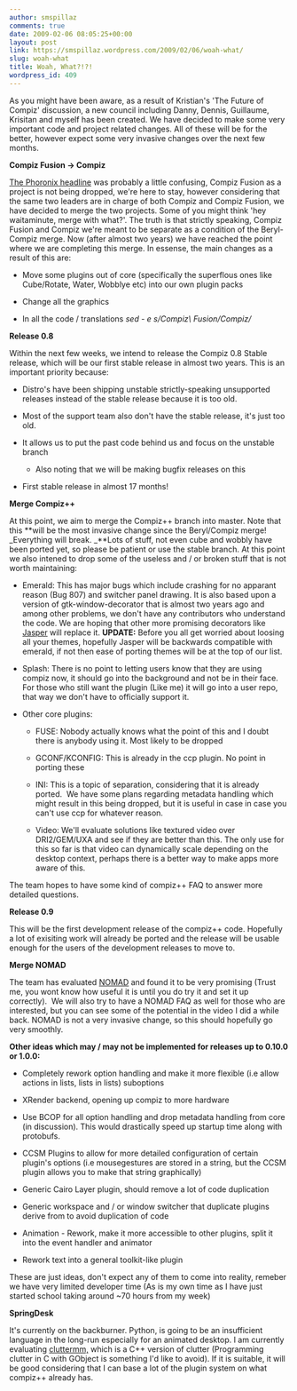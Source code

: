 ```yaml
---
author: smspillaz
comments: true
date: 2009-02-06 08:05:25+00:00
layout: post
link: https://smspillaz.wordpress.com/2009/02/06/woah-what/
slug: woah-what
title: Woah, What?!?!
wordpress_id: 409
---
```


As you might have been aware, as a result of Kristian's 'The Future of Compiz' discussion, a new council including Danny, Dennis, Guillaume, Krisitan and myself has been created. We have decided to make some very important code and project related changes. All of these will be for the better, however expect some very invasive changes over the next few months.

**Compiz Fusion -> Compiz**

[The Phoronix headline](http://www.phoronix.com/scan.php?page=news_item&px=NzAzOQ) was probably a little confusing, Compiz Fusion as a project is not being dropped, we're here to stay, however considering that the same two leaders are in charge of both Compiz and Compiz Fusion, we have decided to merge the two projects. Some of you might think 'hey waitaminute, merge with what?'. The truth is that strictly speaking, Compiz Fusion and Compiz we're meant to be separate as a condition of the Beryl-Compiz merge. Now (after almost two years) we have reached the point where we are completing this merge. In essense, the main changes as a result of this are:



	
  * Move some plugins out of core (specifically the superflous ones like Cube/Rotate, Water, Wobblye etc) into our own plugin packs

	
  * Change all the graphics

	
  * In all the code / translations _sed - e s/Compiz\ Fusion/Compiz/_


**Release 0.8**

Within the next few weeks, we intend to release the Compiz 0.8 Stable release, which will be our first stable release in almost two years. This is an important priority because:



	
  * Distro's have been shipping unstable strictly-speaking unsupported releases instead of the stable release because it is too old.

	
  * Most of the support team also don't have the stable release, it's just too old.

	
  * It allows us to put the past code behind us and focus on the unstable branch

	
    * Also noting that we will be making bugfix releases on this




	
  * First stable release in almost 17 months!


**Merge Compiz++**

At this point, we aim to merge the Compiz++ branch into master. Note that this **will be the most invasive change since the Beryl/Compiz merge! _Everything will break. _**Lots of stuff, not even cube and wobbly have been ported yet, so please be patient or use the stable branch. At this point we also intened to drop some of the useless and / or broken stuff that is not worth maintaining:



	
  * Emerald: This has major bugs which include crashing for no apparant reason (Bug 807) and switcher panel drawing. It is also based upon a version of gtk-window-decorator that is almost two years ago and among other problems, we don't have any contributors who understand the code. We are hoping that other more promising decorators like [Jasper](http://jbosveld.blogspot.com/) will replace it. **UPDATE:** Before you all get worried about loosing all your themes, hopefully Jasper will be backwards compatible with emerald, if not then ease of porting themes will be at the top of our list.

	
  * Splash: There is no point to letting users know that they are using compiz now, it should go into the background and not be in their face. For those who still want the plugin (Like me) it will go into a user repo, that way we don't have to officially support it.

	
  * Other core plugins:

	
    * FUSE: Nobody actually knows what the point of this and I doubt there is anybody using it. Most likely to be dropped

	
    * GCONF/KCONFIG: This is already in the ccp plugin. No point in porting these

	
    * INI: This is a topic of separation, considering that it is already ported.  We have some plans regarding metadata handling which might result in this being dropped, but it is useful in case in case you can't use ccp for whatever reason.

	
    * Video: We'll evaluate solutions like textured video over DRI2/GEM/UXA and see if they are better than this. The only use for this so far is that video can dynamically scale depending on the desktop context, perhaps there is a better way to make apps more aware of this.





The team hopes to have some kind of compiz++ FAQ to answer more detailed questions.

**Release 0.9**

This will be the first development release of the compiz++ code. Hopefully a lot of exisiting work will already be ported and the release will be usable enough for the users of the development releases to move to.

**Merge NOMAD**

The team has evaluated [NOMAD](http://en.opensuse.org/Nomad) and found it to be very promising (Trust me, you wont know how useful it is until you do try it and set it up correctly).  We will also try to have a NOMAD FAQ as well for those who are interested, but you can see some of the potential in the video I did a while back. NOMAD is not a very invasive change, so this should hopefully go very smoothly.

**Other ideas which may / may not be implemented for releases up to 0.10.0 or 1.0.0:**



	
  * Completely rework option handling and make it more flexible (i.e allow actions in lists, lists in lists) suboptions

	
  * XRender backend, opening up compiz to more hardware

	
  * Use BCOP for all option handling and drop metadata handling from core (in discussion). This would drastically speed up startup time along with protobufs.

	
  * CCSM Plugins to allow for more detailed configuration of certain plugin's options (i.e mousegestures are stored in a string, but the CCSM plugin allows you to make that string graphically)

	
  * Generic Cairo Layer plugin, should remove a lot of code duplication

	
  * Generic workspace and / or window switcher that duplicate plugins derive from to avoid duplication of code

	
  * Animation - Rework, make it more accessible to other plugins, split it into the event handler and animator

	
  * Rework text into a general toolkit-like plugin


These are just ideas, don't expect any of them to come into reality, remeber we have very limited developer time (As is my own time as I have just started school taking around ~70 hours from my week)

**SpringDesk**

It's currently on the backburner. Python, is going to be an insufficient language in the long-run especially for an animated desktop. I am currently evaluating [cluttermm,](http://ftp.gnome.org/pub/GNOME/sources/cluttermm/) which is a C++ version of clutter (Programming clutter in C with GObject is something I'd like to avoid). If it is suitable, it will be good considering that I can base a lot of the plugin system on what compiz++ already has.
